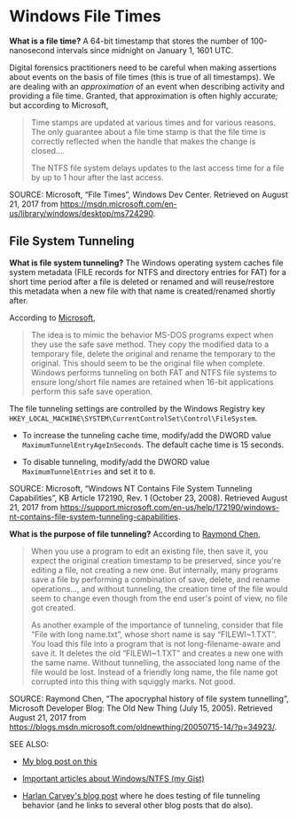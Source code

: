 # Windows File Times

**What is a file time?** A 64-bit timestamp that stores the number of 100-nanosecond intervals since midnight on January 1, 1601 UTC.

Digital forensics practitioners need to be careful when making assertions about events on the basis of file times (this is true of all timestamps). We are dealing with an *approximation* of an event when describing activity and providing a file time. Granted, that approximation is often highly accurate; but according to Microsoft,

> Time stamps are updated at various times and for various reasons. The only guarantee about a file time stamp is that the file time is correctly reflected when the handle that makes the change is closed....
>
> The NTFS file system delays updates to the last access time for a file by up to 1 hour after the last access.

SOURCE: Microsoft, “File Times”, Windows Dev Center. Retrieved on August 21, 2017 from https://msdn.microsoft.com/en-us/library/windows/desktop/ms724290.

## File System Tunneling

**What is file system tunneling?** The Windows operating system caches file system metadata (FILE records for NTFS and directory entries for FAT) for a short time period after a file is deleted or renamed and will reuse/restore this metadata when a new file with that name is created/renamed shortly after.

According to [Microsoft](https://support.microsoft.com/en-us/help/172190/windows-nt-contains-file-system-tunneling-capabilities),

> The idea is to mimic the behavior MS-DOS programs expect when they use the safe save method. They copy the modified data to a temporary file, delete the original and rename the temporary to the original. This should seem to be the original file when complete. Windows performs tunneling on both FAT and NTFS file systems to ensure long/short file names are retained when 16-bit applications perform this safe save operation.

The file tunneling settings are controlled by the Windows Registry key `HKEY_LOCAL_MACHINE\SYSTEM\CurrentControlSet\Control\FileSystem`.

 - To increase the tunneling cache time, modify/add the DWORD value `MaximumTunnelEntryAgeInSeconds`. The default cache time is 15 seconds.

 - To disable tunneling, modify/add the DWORD value `MaximumTunnelEntries` and set it to `0`.

SOURCE: Microsoft, “Windows NT Contains File System Tunneling Capabilities”, KB Article 172190, Rev. 1 (October 23, 2008). Retrieved August 21, 2017 from https://support.microsoft.com/en-us/help/172190/windows-nt-contains-file-system-tunneling-capabilities.

**What is the purpose of file tunneling?** According to [Raymond Chen](https://blogs.msdn.microsoft.com/oldnewthing/20050715-14/?p=34923/),

> When you use a program to edit an existing file, then save it, you expect the original creation timestamp to be preserved, since you're editing a file, not creating a new one. But internally, many programs save a file by performing a combination of save, delete, and rename operations…, and without tunneling, the creation time of the file would seem to change even though from the end user's point of view, no file got created.
>
> As another example of the importance of tunneling, consider that file “File with long name.txt”, whose short name is say “FILEWI~1.TXT”. You load this file into a program that is not long-filename-aware and save it. It deletes the old “FILEWI~1.TXT” and creates a new one with the same name. Without tunnelling, the associated long name of the file would be lost. Instead of a friendly long name, the file name got corrupted into this thing with squiggly marks. Not good.

SOURCE: Raymond Chen, “The apocryphal history of file system tunnelling”, Microsoft Developer Blog: The Old New Thing (July 15, 2005). Retrieved August 21, 2017 from https://blogs.msdn.microsoft.com/oldnewthing/20050715-14/?p=34923/.

SEE ALSO:

 - [My blog post on this](https://medium.com/@4n68r/some-reminders-about-windows-file-times-2debe1edb978)

 - [Important articles about Windows/NTFS (my Gist)](https://gist.github.com/danzek/624d5c3aaa349f0e846281c75c2ec371)

 - [Harlan Carvey's blog post](http://windowsir.blogspot.com/2014/07/file-system-ops-effects-on-mft-records.html) where he does testing of file tunneling behavior (and he links to several other blog posts that do also).
